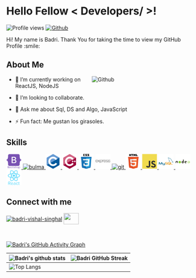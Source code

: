 

<h1> Hello Fellow < Developers/ >! </h1>
<p align='center'>
</p>


![Profile views](https://visitor-badge.glitch.me/badge?page_id=vishal8803.vishal8803)
[![Github](https://img.shields.io/github/followers/vishal8803?label=Follow&style=social)](https://github.com/vishal8803)

<div size='20px'> Hi! My name is Badri. Thank You for taking the time to view my GitHub Profile :smile: 
</div>

<h2> About Me </h2>

<img width="55%" align="right" alt="Github" src="https://raw.githubusercontent.com/onimur/.github/master/.resources/git-header.svg" />

- 🌱 I’m currently working on ReactJS, NodeJS
  
- 👯 I’m looking to collaborate.
  
- 💬 Ask me about Sql, DS and Algo, JavaScript
  
- ⚡ Fun fact: Me gustan los girasoles.

<h2> Skills  </h2>
<a href="https://getbootstrap.com" target="_blank" rel="noreferrer"> <img src="https://raw.githubusercontent.com/devicons/devicon/master/icons/bootstrap/bootstrap-plain-wordmark.svg" alt="bootstrap" width="40" height="40"/> </a> 
<a href="https://bulma.io/" target="_blank" rel="noreferrer"> <img src="https://raw.githubusercontent.com/gilbarbara/logos/804dc257b59e144eaca5bc6ffd16949752c6f789/logos/bulma.svg" alt="bulma" width="40" height="40"/> </a> 
<a href="https://www.cprogramming.com/" target="_blank" rel="noreferrer"> <img src="https://raw.githubusercontent.com/devicons/devicon/master/icons/c/c-original.svg" alt="c" width="40" height="40"/> </a> 
<a href="https://www.w3schools.com/cpp/" target="_blank" rel="noreferrer"> <img src="https://raw.githubusercontent.com/devicons/devicon/master/icons/cplusplus/cplusplus-original.svg" alt="cplusplus" width="40" height="40"/> </a> 
<a href="https://www.w3schools.com/css/" target="_blank" rel="noreferrer"> <img src="https://raw.githubusercontent.com/devicons/devicon/master/icons/css3/css3-original-wordmark.svg" alt="css3" width="40" height="40"/> </a> 
<a href="https://expressjs.com" target="_blank" rel="noreferrer"> <img src="https://raw.githubusercontent.com/devicons/devicon/master/icons/express/express-original-wordmark.svg" alt="express" width="40" height="40"/> </a> 
<a href="https://git-scm.com/" target="_blank" rel="noreferrer"> <img src="https://www.vectorlogo.zone/logos/git-scm/git-scm-icon.svg" alt="git" width="40" height="40"/> </a> 
<a href="https://www.w3.org/html/" target="_blank" rel="noreferrer"> <img src="https://raw.githubusercontent.com/devicons/devicon/master/icons/html5/html5-original-wordmark.svg" alt="html5" width="40" height="40"/> </a> 
<a href="https://developer.mozilla.org/en-US/docs/Web/JavaScript" target="_blank" rel="noreferrer"> <img src="https://raw.githubusercontent.com/devicons/devicon/master/icons/javascript/javascript-original.svg" alt="javascript" width="40" height="40"/> </a> 
<a href="https://www.mysql.com/" target="_blank" rel="noreferrer"> <img src="https://raw.githubusercontent.com/devicons/devicon/master/icons/mysql/mysql-original-wordmark.svg" alt="mysql" width="40" height="40"/> </a>
<a href="https://nodejs.org" target="_blank" rel="noreferrer"> <img src="https://raw.githubusercontent.com/devicons/devicon/master/icons/nodejs/nodejs-original-wordmark.svg" alt="nodejs" width="40" height="40"/> </a> 
<a href="https://reactjs.org/" target="_blank" rel="noreferrer"> <img src="https://raw.githubusercontent.com/devicons/devicon/master/icons/react/react-original-wordmark.svg" alt="react" width="40" height="40"/> </a> 

<h2> Connect with me  </h2>
<p align="left">
<a href="https://linkedin.com/in/badri-vishal-singhal" target="blank"><img align="center" src="https://raw.githubusercontent.com/rahuldkjain/github-profile-readme-generator/master/src/images/icons/Social/linked-in-alt.svg" alt="badri-vishal-singhal" height="30" width="40" /></a>
 <a href = "mailto: badrivishalsinghal8803@gmail.com"><img align="center" src="https://simpleicons.org/icons/gmail.svg" height="30" width="40" /></a>
</p>
<br>
  
[![Badri's GitHub Activity Graph](https://activity-graph.herokuapp.com/graph?username=vishal8803&theme=tokyonight)](https://git.io/praveenscience)

| ![Badri's github stats](https://github-readme-stats.vercel.app/api?username=vishal8803&show_icons=true&theme=tokyonight) | ![Badri GitHub Streak](https://github-readme-streak-stats.herokuapp.com/?user=vishal8803&theme=tokyonight) |
| --- | --- |
| ![Top Langs](https://github-readme-stats.vercel.app/api/top-langs/?username=vishal8803&theme=tokyonight) |
